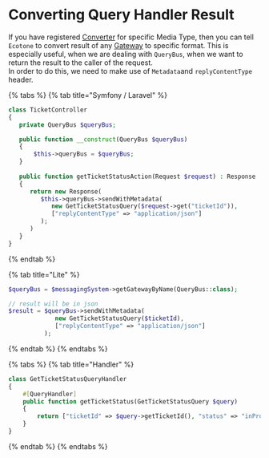 # Converting Query Handler Result

If you have registered [Converter](../../messaging/conversion/) for specific Media Type, then you can tell `Ecotone` to convert result of any [Gateway](../../messaging/messaging-concepts/messaging-gateway.md) to specific format. This is especially useful, when we are dealing with `QueryBus`, when we want to return the result to the caller of the request.   
In order to do this, we need to make use of `Metadata`and `replyContentType` header.

{% tabs %}
{% tab title="Symfony / Laravel" %}
```php
class TicketController
{
   private QueryBus $queryBus;

   public function __construct(QueryBus $queryBus)
   {
       $this->queryBus = $queryBus;   
   }
   
   public function getTicketStatusAction(Request $request) : Response
   {
      return new Response(
         $this->queryBus->sendWithMetadata(
            new GetTicketStatusQuery($request->get("ticketId")),
            ["replyContentType" => "application/json"]
         );
      )    
   }
}
```
{% endtab %}

{% tab title="Lite" %}
```php
$queryBus = $messagingSystem->getGatewayByName(QueryBus::class);

// result will be in json
$result = $queryBus->sendWithMetadata(
             new GetTicketStatusQuery($ticketId), 
             ["replyContentType" => "application/json"]
          );
```
{% endtab %}
{% endtabs %}

{% tabs %}
{% tab title="Handler" %}
```php
class GetTicketStatusQueryHandler
{   
    #[QueryHandler]
    public function getTicketStatus(GetTicketStatusQuery $query)
    {
        return ["ticketId" => $query->getTicketId(), "status" => "inProgress"];
    }   
}
```
{% endtab %}
{% endtabs %}

